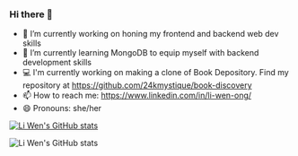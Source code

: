 ### Hi there 👋

- 🔭 I’m currently working on honing my frontend and backend web dev skills
- 🌱 I’m currently learning MongoDB to equip myself with backend development skills
- 💻 I'm currently working on making a clone of Book Depository. Find my repository at https://github.com/24kmystique/book-discovery
- 📫 How to reach me: https://www.linkedin.com/in/li-wen-ong/
- 😄 Pronouns: she/her

[![Li Wen's GitHub stats](https://github-readme-stats.vercel.app/api?username=24kmystique)](https://github.com/anuraghazra/github-readme-stats)

![Li Wen's GitHub stats](https://github-readme-stats.vercel.app/api?username=24kmystique&count_private=true?show_icons=true&theme=tokyonight)

